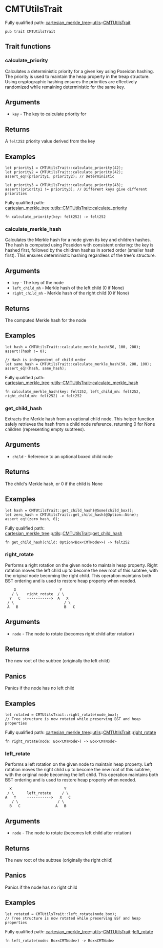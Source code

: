 # CMTUtilsTrait

Fully qualified path: [cartesian_merkle_tree](./cartesian_merkle_tree.md)::[utils](./cartesian_merkle_tree-utils.md)::[CMTUtilsTrait](./cartesian_merkle_tree-utils-CMTUtilsTrait.md)

<pre><code class="language-cairo">pub trait CMTUtilsTrait</code></pre>

## Trait functions

### calculate_priority

Calculates a deterministic priority for a given key using Poseidon hashing.
The priority is used to maintain the heap property in the treap structure.
Using cryptographic hashing ensures the priorities are effectively randomized
while remaining deterministic for the same key.
## Arguments

- `key` - The key to calculate priority for
## Returns

A `felt252` priority value derived from the key
## Examples

```cairo
let priority1 = CMTUtilsTrait::calculate_priority(42);
let priority2 = CMTUtilsTrait::calculate_priority(42);
assert_eq!(priority1, priority2); // Deterministic

let priority3 = CMTUtilsTrait::calculate_priority(43);
assert!(priority1 != priority3); // Different keys give different priorities
```

Fully qualified path: [cartesian_merkle_tree](./cartesian_merkle_tree.md)::[utils](./cartesian_merkle_tree-utils.md)::[CMTUtilsTrait](./cartesian_merkle_tree-utils-CMTUtilsTrait.md)::[calculate_priority](./cartesian_merkle_tree-utils-CMTUtilsTrait.md#calculate_priority)

<pre><code class="language-cairo">fn calculate_priority(key: felt252) -&gt; felt252</code></pre>


### calculate_merkle_hash

Calculates the Merkle hash for a node given its key and children hashes.
The hash is computed using Poseidon with consistent ordering: the key is hashed first,
followed by the children hashes in sorted order (smaller hash first). This ensures
deterministic hashing regardless of the tree's structure.
## Arguments

- `key` - The key of the node
- `left_child_mh` - Merkle hash of the left child (0 if None)
- `right_child_mh` - Merkle hash of the right child (0 if None)
## Returns

The computed Merkle hash for the node
## Examples

```cairo
let hash = CMTUtilsTrait::calculate_merkle_hash(50, 100, 200);
assert!(hash != 0);

// Hash is independent of child order
let same_hash = CMTUtilsTrait::calculate_merkle_hash(50, 200, 100);
assert_eq!(hash, same_hash);
```

Fully qualified path: [cartesian_merkle_tree](./cartesian_merkle_tree.md)::[utils](./cartesian_merkle_tree-utils.md)::[CMTUtilsTrait](./cartesian_merkle_tree-utils-CMTUtilsTrait.md)::[calculate_merkle_hash](./cartesian_merkle_tree-utils-CMTUtilsTrait.md#calculate_merkle_hash)

<pre><code class="language-cairo">fn calculate_merkle_hash(key: felt252, left_child_mh: felt252, right_child_mh: felt252) -&gt; felt252</code></pre>


### get_child_hash

Extracts the Merkle hash from an optional child node.
This helper function safely retrieves the hash from a child node reference,
returning 0 for None children (representing empty subtrees).
## Arguments

- `child` - Reference to an optional boxed child node
## Returns

The child's Merkle hash, or 0 if the child is None
## Examples

```cairo
let hash = CMTUtilsTrait::get_child_hash(@Some(child_box));
let zero_hash = CMTUtilsTrait::get_child_hash(@Option::None);
assert_eq!(zero_hash, 0);
```

Fully qualified path: [cartesian_merkle_tree](./cartesian_merkle_tree.md)::[utils](./cartesian_merkle_tree-utils.md)::[CMTUtilsTrait](./cartesian_merkle_tree-utils-CMTUtilsTrait.md)::[get_child_hash](./cartesian_merkle_tree-utils-CMTUtilsTrait.md#get_child_hash)

<pre><code class="language-cairo">fn get_child_hash(child: Option&lt;Box&lt;CMTNode&gt;&gt;) -&gt; felt252</code></pre>


### right_rotate

Performs a right rotation on the given node to maintain heap property.
Right rotation moves the left child up to become the new root of this subtree,
with the original node becoming the right child. This operation maintains both
BST ordering and is used to restore heap property when needed.
```cairo
    X                    Y
   / \    right_rotate  / \
  Y   C   ----------->  A   X
 / \                       / \
 A   B                     B   C
```
## Arguments

- `node` - The node to rotate (becomes right child after rotation)
## Returns

The new root of the subtree (originally the left child)
## Panics

Panics if the node has no left child
## Examples

```cairo
let rotated = CMTUtilsTrait::right_rotate(node_box);
// Tree structure is now rotated while preserving BST and heap properties
```

Fully qualified path: [cartesian_merkle_tree](./cartesian_merkle_tree.md)::[utils](./cartesian_merkle_tree-utils.md)::[CMTUtilsTrait](./cartesian_merkle_tree-utils-CMTUtilsTrait.md)::[right_rotate](./cartesian_merkle_tree-utils-CMTUtilsTrait.md#right_rotate)

<pre><code class="language-cairo">fn right_rotate(node: Box&lt;CMTNode&gt;) -&gt; Box&lt;CMTNode&gt;</code></pre>


### left_rotate

Performs a left rotation on the given node to maintain heap property.
Left rotation moves the right child up to become the new root of this subtree,
with the original node becoming the left child. This operation maintains both
BST ordering and is used to restore heap property when needed.
```cairo
  X                        Y
 / \      left_rotate     / \
A   Y     ----------->   X   C
   / \                  / \
  B   C                A   B
```
## Arguments

- `node` - The node to rotate (becomes left child after rotation)
## Returns

The new root of the subtree (originally the right child)
## Panics

Panics if the node has no right child
## Examples

```cairo
let rotated = CMTUtilsTrait::left_rotate(node_box);
// Tree structure is now rotated while preserving BST and heap properties
```

Fully qualified path: [cartesian_merkle_tree](./cartesian_merkle_tree.md)::[utils](./cartesian_merkle_tree-utils.md)::[CMTUtilsTrait](./cartesian_merkle_tree-utils-CMTUtilsTrait.md)::[left_rotate](./cartesian_merkle_tree-utils-CMTUtilsTrait.md#left_rotate)

<pre><code class="language-cairo">fn left_rotate(node: Box&lt;CMTNode&gt;) -&gt; Box&lt;CMTNode&gt;</code></pre>



